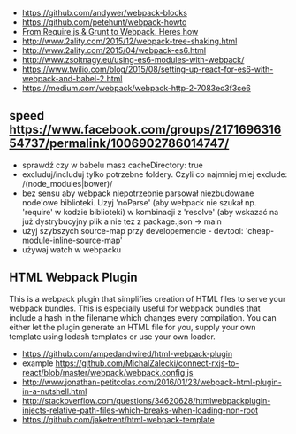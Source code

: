 - https://github.com/andywer/webpack-blocks
- https://github.com/petehunt/webpack-howto
- [From Require.js & Grunt to Webpack. Heres how](https://blog.serverdensity.com/the-journey-to-webpack/)
- http://www.2ality.com/2015/12/webpack-tree-shaking.html
- http://www.2ality.com/2015/04/webpack-es6.html
- http://www.zsoltnagy.eu/using-es6-modules-with-webpack/
- https://www.twilio.com/blog/2015/08/setting-up-react-for-es6-with-webpack-and-babel-2.html
- https://medium.com/webpack/webpack-http-2-7083ec3f3ce6

## speed https://www.facebook.com/groups/217169631654737/permalink/1006902786014747/

- sprawdź czy w babelu masz cacheDirectory: true
- excluduj/includuj tylko potrzebne foldery. Czyli co najmniej miej exclude: /(node_modules|bower)/
- bez sensu aby webpack niepotrzebnie parsował niezbudowane node'owe biblioteki. Uzyj 'noParse' (aby webpack nie szukał np. 'require' w kodzie biblioteki) w kombinacji z 'resolve' (aby wskazać na już dystrybucyjny plik a nie tez z package.json -> main
- użyj szybszych source-map przy developemencie - devtool: 'cheap-module-inline-source-map'
- używaj watch w webpacku

## HTML Webpack Plugin

This is a webpack plugin that simplifies creation of HTML files to serve your webpack bundles. This is especially useful for webpack bundles that include a hash in the filename which changes every compilation. You can either let the plugin generate an HTML file for you, supply your own template using lodash templates or use your own loader.

- https://github.com/ampedandwired/html-webpack-plugin
- example https://github.com/MichalZalecki/connect-rxjs-to-react/blob/master/webpack/webpack.config.js
- http://www.jonathan-petitcolas.com/2016/01/23/webpack-html-plugin-in-a-nutshell.html
- http://stackoverflow.com/questions/34620628/htmlwebpackplugin-injects-relative-path-files-which-breaks-when-loading-non-root
- https://github.com/jaketrent/html-webpack-template
